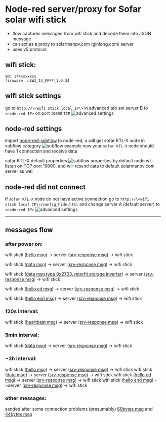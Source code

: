 # Node-red server/proxy for Sofar solar wifi stick

- flow captures messages from wifi stick and decode them into JSON message
- can act as a proxy to solarmanpv.com (ginlong.com) server
- uses v5 protocol

## wifi stick:

    SN: 174xxxxxxx
    firmware: LSW3_14_FFFF_1.0.34

## wifi stick settings

go to `http://\<wifi stick local IP\>`
in advanced tab set server B to `<node-red IP>` on port `10000` `TCP`
![advanced settings](images/wifi-stick-advanced-settings.png)

## node-red settings

import [node-red-subflow](node-red-subflow.json) to node-red, u will get sofar KTL-X node in subflow category
![subflow example](images/subflow-node-example.png)
now your `sofar KTL-X` node should have 1 connection and receive data

sofar KTL-X default properties
![subflow properties](images/subflow-properties.png)
by default node will listen on TCP port 10000, and will resend data to default solarmanpv.com server as well

## node-red did not connect

if `sofar KTL-X` node do not have active connection
go to `http://\<wifi stick local IP\>/config_hide.html`
and change server A (default server) to `<node-red IP>`
![advanced settings](images/wifi-stick-hidden-menu.png)

---
## messages flow

### after power on:

wifi stick ([hello msg](messages/decode_hello-msg.md)) -> server ([srv-response msg](messages/decode_srv-response.md)) -> wifi stick

wifi stick ([data msg](messages/decode_data.md)) -> server ([srv-response msg](messages/decode_srv-response.md)) -> wifi stick

wifi stick ([data msg type 0x2703, retorfit storage inverter](messages/decode_data_sp3000.md)) -> server ([srv-response msg](messages/decode_srv-response.md)) -> wifi stick

wifi stick ([hello cd msg](messages/decode_hello_cd-msg.md)) -> server ([srv-response msg](messages/decode_srv-response.md)) -> wifi stick

wifi stick ([hello end msg](messages/decode_hello_end-msg.md)) -> server ([srv-response msg](messages/decode_srv-response.md)) -> wifi stick

### 120s interval:

wifi stick ([heartbeat msg](messages/decode_heartbeat.md)) -> server ([srv-response msg](messages/decode_srv-response.md)) -> wifi stick

### 5min interval:

wifi stick ([data msg](messages/decode_data.md)) -> server ([srv-response msg](messages/decode_srv-response.md)) -> wifi stick

### ~3h interval:

wifi stick ([hello msg](messages/decode_hello-msg.md)) -> server ([srv-response msg](messages/decode_srv-response.md)) -> wifi stick
wifi stick ([data msg](messages/decode_data.md)) -> server ([srv-response msg](messages/decode_srv-response.md)) -> wifi stick
wifi stick ([hello cd msg](messages/decode_hello_cd-msg.md)) -> server ([srv-response msg](messages/decode_srv-response.md)) -> wifi stick
wifi stick ([hello end msg](messages/decode_hello_end-msg.md)) ->server ([srv-response msg](messages/decode_srv-response.md)) -> wifi stick

### other messages:

sended after some connection problems (presumably)
[60bytes msg](messages/decode_60.md) and [44bytes msg](messages/decode_44.md)
